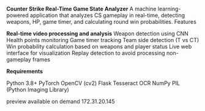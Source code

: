 **Counter Strike Real-Time Game State Analyzer**
A machine learning-powered application that analyzes CS gameplay in real-time, detecting weapons, HP, game timer, and calculating round win probabilities.
Features

**Real-time video processing and analysis**
Weapon detection using CNN
Health points monitoring
Game timer tracking
Team side detection (T vs CT)
Win probability calculation based on weapons and player status
Live web interface for visualization
Replay detection to avoid processing non-gameplay frames

**Requirements**

Python 3.8+
PyTorch
OpenCV (cv2)
Flask
Tesseract OCR
NumPy
PIL (Python Imaging Library)


preview available on demand 172.31.20.145
 
 
